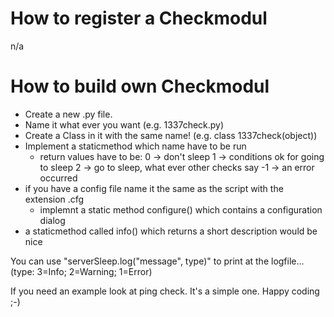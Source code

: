 How to register a Checkmodul
============================
n/a

How to build own Checkmodul
===========================
-	Create a new .py file.
-	Name it what ever you want (e.g. 1337check.py)
-	Create a Class in it with the same name! (e.g. class 1337check(object))
-	Implement a staticmethod which name have to be run
	-	return values have to be:
		0 -> don't sleep
		1 -> conditions ok for going to sleep
		2 -> go to sleep, what ever other checks say
		-1 -> an error occurred
-	if you have a config file name it the same as the script with the extension .cfg
	-	implemnt a static method configure() which contains a configuration dialog
-	a staticmethod called info() which returns a short description would be nice
	
You can use "serverSleep.log("message", type)" to print at the logfile... (type: 3=Info; 2=Warning; 1=Error)
	
If you need an example look at ping check. It's a simple one.
Happy coding ;-)